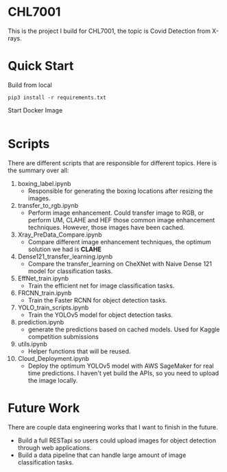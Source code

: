 # CHL7001
This is the project I build for CHL7001, the topic is Covid Detection from X-rays.

# Quick Start

Build from local
```
pip3 install -r requirements.txt
```

Start Docker Image
```
```

# Scripts

There are different scripts that are responsible for different topics. Here is the summary over all:
1. boxing_label.ipynb
    * Responsible for generating the boxing locations after resizing the images.
1. transfer_to_rgb.ipynb
    * Perform image enhancement. Could transfer image to RGB, or perform UM, CLAHE and HEF those common image enhancement techniques. However, those images have been cached.
1. Xray_PreData_Compare.ipynb
    * Compare different image enhancement techniques, the optimum solution we had is **CLAHE**
1. Dense121_transfer_learning.ipynb
    * Compare the transfer_learning on CheXNet with Naive Dense 121 model for classification tasks.
1. EffNet_train.ipynb
    * Train the efficient net for image classification tasks.
1. FRCNN_train.ipynb
    * Train the Faster RCNN for object detection tasks.
1. YOLO_train_scripts.ipynb
    * Train the YOLOv5 model for object detection tasks.
1. prediction.ipynb
    * generate the predictions based on cached models. Used for Kaggle competition submissions
1. utils.ipynb
    * Helper functions that will be reused.
1. Cloud_Deployment.ipynb
    * Deploy the optimum YOLOv5 model with AWS SageMaker for real time predictions. I haven't yet build the APIs, so you need to upload the image locally.

# Future Work

There are couple data engineering works that I want to finish in the future.

* Build a full RESTapi so users could upload images for object detection through web applications.
* Build a data pipeline that can handle large amount of image classification tasks.
